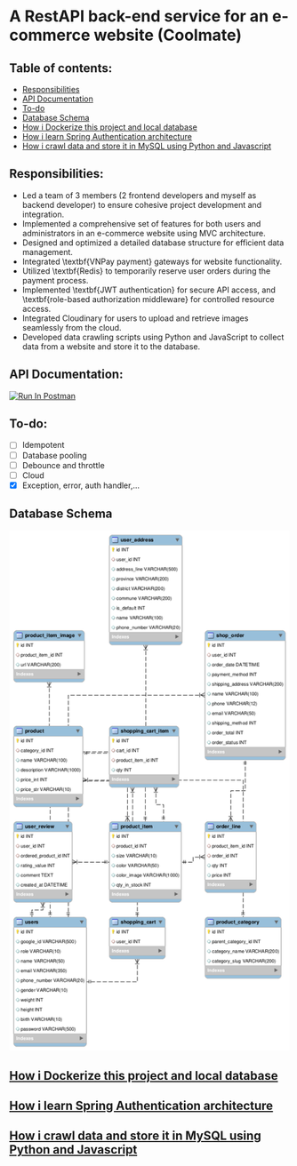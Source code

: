 # A RestAPI back-end service for an e-commerce website (Coolmate)

## Table of contents:
- [ Responsibilities](#head1)
- [API Documentation](#postman)
- [ To-do](#head2)
- [ Database Schema](#head3)
- [ How i Dockerize this project and local database](#head4)
- [ How i learn Spring Authentication architecture ](#head5)
- [ How i crawl data and store it in MySQL using Python and Javascript](#head6)

<a id="head1"></a>
## Responsibilities:
- Led a team of 3 members (2 frontend developers and myself as backend developer) to ensure cohesive project development and integration.
- Implemented a comprehensive set of features for both users and administrators in an e-commerce website using MVC architecture.
- Designed and optimized a detailed database structure for efficient data management.
- Integrated \textbf{VNPay payment} gateways for website functionality.
- Utilized \textbf{Redis} to temporarily reserve user orders during the payment process.
- Implemented \textbf{JWT authentication} for secure API access, and \textbf{role-based authorization middleware} for controlled resource access.
- Integrated Cloudinary for users to upload and retrieve images seamlessly from the cloud.
- Developed data crawling scripts using Python and JavaScript to collect data from a website and store it to the database.

<a id="postman"></a>
## API Documentation:
[<img src="https://run.pstmn.io/button.svg" alt="Run In Postman" style="width: 128px; height: 32px;">](https://app.getpostman.com/run-collection/29780789-24926342-d6a6-4b97-95cf-1676ab7b06ce?action=collection%2Ffork&source=rip_markdown&collection-url=entityId%3D29780789-24926342-d6a6-4b97-95cf-1676ab7b06ce%26entityType%3Dcollection%26workspaceId%3De0887007-fb8c-4887-9406-723e532eecd0)

<a id="head2"></a>
## To-do:
- [ ] Idempotent
- [ ] Database pooling
- [ ] Debounce and throttle
- [ ] Cloud
- [x] Exception, error, auth handler,...

<a id="head3"></a>
## Database Schema

![coolmate_diagram.png](coolmate_diagram.png)

<a id="head4"></a>
## [How i Dockerize this project and local database](https://toilacube.hashnode.dev/i-should-have-learned-docker-earlier)

<a id="head5"></a>
## [How i learn Spring Authentication architecture](https://toilacube.hashnode.dev/lets-understand-the-architecture-behind-spring-authentication)

<a id="head6"></a>
## [How i crawl data and store it in MySQL using Python and Javascript](https://github.com/toilacube/coolmate-data)
